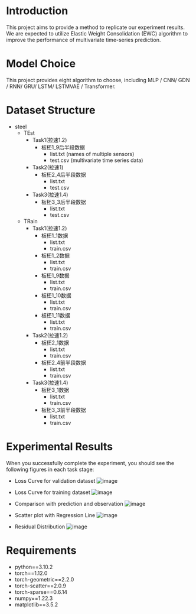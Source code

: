 # Introduction
This project aims to provide a method to replicate our experiment results. 
We are expected to utilize Elastic Weight Consolidation (EWC) algorithm to 
improve the performance of multivariate time-series prediction.

# Model Choice
This project provides eight algorithm to choose, including 
MLP / CNN/ GDN / RNN/ GRU/ LSTM/ LSTMVAE / Transformer.


# Dataset Structure
- steel
  - TEst
    - Task1(拉速1.2)
       - 板柸1_9后半段数据
          - list.txt (names of multiple sensors)
          - test.csv (multivariate time series data)
    - Task2(拉速1)
       - 板柸2_4后半段数据
          - list.txt 
          - test.csv
    - Task3(拉速1.4)
       - 板柸3_3后半段数据
          - list.txt
          - test.csv
  - TRain
     - Task1(拉速1.2)
        - 板柸1_1数据
           - list.txt
           - train.csv
        - 板柸1_2数据
           - list.txt
           - train.csv
        - 板柸1_9数据
           - list.txt
           - train.csv
        - 板柸1_10数据
           - list.txt
           - train.csv
        - 板柸1_11数据
           - list.txt
           - train.csv
    - Task2(拉速1.2)
        - 板柸2_1数据
           - list.txt
           - train.csv
        - 板柸2_4前半段数据
           - list.txt
           - train.csv
    - Task3(拉速1.4)
        - 板柸3_1数据
           - list.txt
           - train.csv
        - 板柸3_3前半段数据
           - list.txt
           - train.csv
 
# Experimental Results
When you successfully complete the experiment, you should see the following figures in each task stage:

- Loss Curve for validation dataset
![image](topic_3/show_img/Figure_1.png)

- Loss Curve for training dataset
![image](topic_3/show_img/Figure_2.png)
  
- Comparison with prediction and observation 
![image](topic_3/show_img/Figure_3.png)
  
- Scatter plot with Regression Line
![image](topic_3/show_img/Figure_4.png)
  
- Residual Distribution
![image](topic_3/show_img/Figure_5.png)
  
# Requirements
- python==3.10.2
- torch==1.12.0
- torch-geometric==2.2.0
- torch-scatter==2.0.9
- torch-sparse==0.6.14
- numpy==1.22.3
- matplotlib==3.5.2
